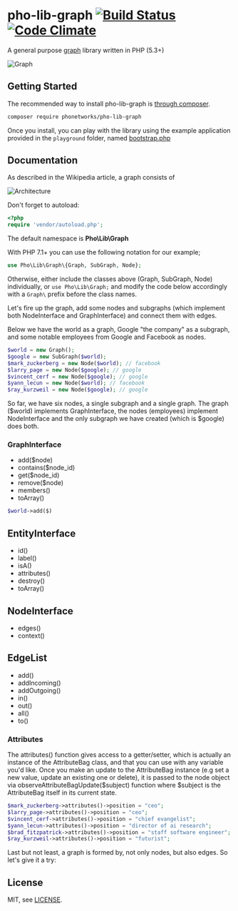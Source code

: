 # pho-lib-graph [![Build Status](https://travis-ci.org/phonetworks/pho-lib-graph.svg?branch=master)](https://travis-ci.org/phonetworks/pho-lib-graph) [![Code Climate](https://img.shields.io/codeclimate/github/phonetworks/pho-lib-graph.svg)](https://codeclimate.com/github/phonetworks/pho-lib-cli)

A general purpose [graph](http://en.wikipedia.org/wiki/Graph_theory) library written in PHP (5.3+)

![Graph](https://github.com/phonetworks/pho-lib-graph/raw/master/.github/socialgraph.gif "A Social Graph example")

## Getting Started

The recommended way to install pho-lib-graph is [through composer](https://getcomposer.org/).

```bash
composer require phonetworks/pho-lib-graph
```

Once you install, you can play with the library using the example application provided in the ```playground``` folder, named [bootstrap.php](https://github.com/phonetworks/pho-lib-graph/blob/master/playground/bootstrap.php)

## Documentation

As described in the Wikipedia article, a graph consists of 

![Architecture](https://github.com/phonetworks/pho-lib-graph/raw/master/.github/lib-graph-components.png "Pho LibGraph Architecture")

Don't forget to autoload:

```php
<?php
require 'vendor/autoload.php';
```

The default namespace is **Pho\Lib\Graph**

With PHP 7.1+ you can use the following notation for our example;

```php
use Pho\Lib\Graph\{Graph, SubGraph, Node};
```

Otherwise, either include the classes above (Graph, SubGraph, Node) individually, or ```use Pho\Lib\Graph;``` and modify the code below accordingly with a ```Graph\``` prefix before the class names.

Let's fire up the graph, add some nodes and subgraphs (which implement both NodeInterface and GraphInterface) and connect them with edges.

Below we have the world as a graph, Google "the company" as a subgraph, and some notable employees from Google and Facebook as nodes.

```php
$world = new Graph();
$google = new SubGraph($world);
$mark_zuckerberg = new Node($world); // facebook
$larry_page = new Node($google); // google
$vincent_cerf = new Node($google); // google
$yann_lecun = new Node($world); // facebook
$ray_kurzweil = new Node($google); // google
```

So far, we have six nodes, a single subgraph and a single graph. The graph ($world) implements GraphInterface, the nodes (employees) implement NodeInterface and the only subgraph we have created (which is $google) does both. 

### GraphInterface

* add($node)
* contains($node_id)
* get($node_id)
* remove($node)
* members()
* toArray()

```php
$world->add($)
```

## EntityInterface
* id()
* label()
* isA()
* attributes()
* destroy()
* toArray()

## NodeInterface
* edges()
* context()

## EdgeList
* add()
* addIncoming()
* addOutgoing()
* in()
* out()
* all()
* to()

### Attributes

The attributes() function gives access to a getter/setter, which is actually an instance of the AttributeBag class, and that you can use with any variable you'd like. Once you make an update to the AttributeBag instance (e.g set a new value, update an existing one or delete), it is passed to the node object via observeAttributeBagUpdate($subject) function where $subject is the AttributeBag itself in its current state.


```php
$mark_zuckerberg->attributes()->position = "ceo";
$larry_page->attributes()->position = "ceo";
$vincent_cerf->attributes()->position = "chief evangelist";
$yann_lecun->attributes()->position = "director of ai research";
$brad_fitzpatrick->attributes()->position = "staff software engineer";
$ray_kurzweil->attributes()->position = "futurist";
```



Last but not least, a graph is formed by, not only nodes, but also edges. So let's give it a try:


## License

MIT, see [LICENSE](https://github.com/phonetworks/pho-lib-graph/blob/master/LICENSE).

